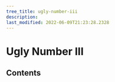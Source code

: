 ```yaml
---
tree_title: ugly-number-iii
description: 
last_modified: 2022-06-09T21:23:28.2328
---
```


# Ugly Number III

## Contents
